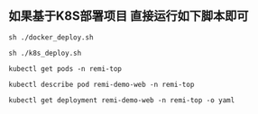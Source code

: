 
## 如果基于K8S部署项目 直接运行如下脚本即可
```shell
sh ./docker_deploy.sh

sh ./k8s_deploy.sh

kubectl get pods -n remi-top

kubectl describe pod remi-demo-web -n remi-top

kubectl get deployment remi-demo-web -n remi-top -o yaml
```
